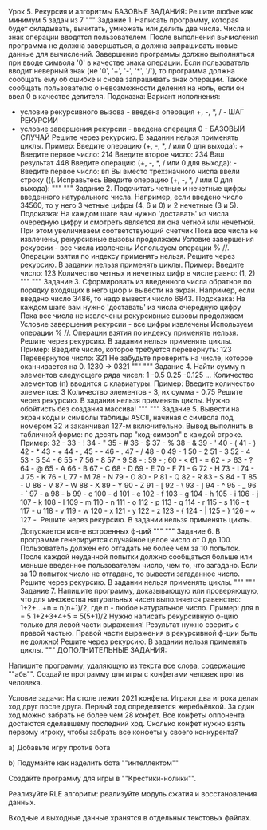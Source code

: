 Урок 5. Рекурсия и алгоритмы
БАЗОВЫЕ ЗАДАНИЯ:
Решите любые как минимум 5 задач из 7
"""
Задание 1. Написать программу, которая будет складывать, вычитать,
умножать или делить два числа. Числа и знак операции вводятся пользователем.
После выполнения вычисления программа не должна завершаться, а должна
запрашивать новые данные для вычислений. Завершение программы должно
выполняться при вводе символа '0' в качестве знака операции. Если пользователь
вводит неверный знак (не '0', '+', '-', '*', '/'), то программа должна
сообщать ему об ошибке и снова запрашивать знак операции.
Также сообщать пользователю о невозможности деления на ноль,
если он ввел 0 в качестве делителя.
Подсказка:
Вариант исполнения:
- условие рекурсивного вызова - введена операция +, -, *, / - ШАГ РЕКУРСИИ
- условие завершения рекурсии - введена операция 0 - БАЗОВЫЙ СЛУЧАЙ
Решите через рекурсию. В задании нельзя применять циклы.
Пример:
Введите операцию (+, -, *, / или 0 для выхода): +
Введите первое число: 214
Введите второе число: 234
Ваш результат 448
Введите операцию (+, -, *, / или 0 для выхода): -
Введите первое число: вп
Вы вместо трехзначного числа ввели строку (((. Исправьтесь
Введите операцию (+, -, *, / или 0 для выхода):
"""
"""
Задание 2. Подсчитать четные и нечетные цифры введенного натурального числа.
Например, если введено число 34560, то у него 3 четные цифры
(4, 6 и 0) и 2 нечетные (3 и 5).
Подсказка:
На каждом шаге вам нужно 'доставать' из числа очередную цифру
и смотреть является ли она четной или нечетной.
При этом увеличиваем соответствующий счетчик
Пока все числа не извлечены, рекурсивные вызовы продолжаем
Условие завершения рекурсии - все числа извлечены
Используем операции % //. Операции взятия по индексу применять нельзя.
Решите через рекурсию. В задании нельзя применять циклы.
Пример:
Введите число: 123
Количество четных и нечетных цифр в числе равно: (1, 2)
"""
"""
Задание 3. Сформировать из введенного числа
обратное по порядку входящих в него
цифр и вывести на экран. Например, если введено число 3486,
то надо вывести число 6843.
Подсказка:
На каждом шаге вам нужно 'доставать' из числа очередную цифру
Пока все числа не извлечены рекурсивные вызовы продолжаем
Условие завершения рекурсии - все цифры извлечены
Используем операции % //. Операции взятия по индексу применять нельзя.
Решите через рекурсию. В задании нельзя применять циклы.
Пример:
Введите число, которое требуется перевернуть: 123
Перевернутое число: 321
Не забудьте проверить на числе, которое оканчивается на 0.
1230 -> 0321
"""
"""
Задание 4. Найти сумму n элементов следующего ряда чисел:
1 -0.5 0.25 -0.125 ...
Количество элементов (n) вводится с клавиатуры.
Пример:
Введите количество элементов: 3
Количество элементов - 3, их сумма - 0.75
Решите через рекурсию. В задании нельзя применять циклы.
Нужно обойтисть без создания массива!
"""
"""
Задание 5. Вывести на экран коды и символы таблицы ASCII, начиная с символа
под номером 32 и заканчивая 127-м включительно.
Вывод выполнить в табличной форме: по десять пар "код-символ" в каждой строке.
Пример:
32 - 33 - ! 34 - " 35 - # 36 - $ 37 - % 38 - & 39 - ' 40 - ( 41 - )
42 - * 43 - + 44 - , 45 - - 46 - . 47 - / 48 - 0 49 - 1 50 - 2 51 - 3
52 - 4 53 - 5 54 - 6 55 - 7 56 - 8 57 - 9 58 - : 59 - ; 60 - < 61 - =
62 - > 63 - ? 64 - @ 65 - A 66 - B 67 - C 68 - D 69 - E 70 - F 71 - G
72 - H 73 - I 74 - J 75 - K 76 - L 77 - M 78 - N 79 - O 80 - P 81 - Q
82 - R 83 - S 84 - T 85 - U 86 - V 87 - W 88 - X 89 - Y 90 - Z 91 - [
92 - \ 93 - ] 94 - ^ 95 - _ 96 - ` 97 - a 98 - b 99 - c 100 - d 101 - e
102 - f 103 - g 104 - h 105 - i 106 - j 107 - k 108 - l 109 - m 110 - n 111 - o
112 - p 113 - q 114 - r 115 - s 116 - t 117 - u 118 - v 119 - w 120 - x 121 - y
122 - z 123 - { 124 - | 125 - } 126 - ~ 127 - 
Решите через рекурсию. В задании нельзя применять циклы.
Допускается исп-е встроенных ф-ций
"""
"""
Задание 6. В программе генерируется случайное целое число от 0 до 100.
Пользователь должен его отгадать не более чем за 10 попыток. После каждой
неудачной попытки должно сообщаться больше или меньше введенное пользователем
число, чем то, что загадано. Если за 10 попыток число не отгадано,
то вывести загаданное число.
Решите через рекурсию. В задании нельзя применять циклы.
"""
"""
Задание 7. Напишите программу, доказывающую или проверяющую, что для множества
натуральных чисел выполняется равенство: 1+2+...+n = n(n+1)/2,
где n - любое натуральное число.
Пример:
для n = 5
1+2+3+4+5 = 5(5+1)/2
Нужно написать рекурсивную ф-цию только для левой части выражения!
Результат нужно сверить с правой частью.
Правой части выражения в рекурсивной ф-ции быть не должно!
Решите через рекурсию. В задании нельзя применять циклы.
"""
ДОПОЛНИТЕЛЬНЫЕ ЗАДАНИЯ:

Напишите программу, удаляющую из текста все слова, содержащие ""абв"".
Создайте программу для игры с конфетами человек против человека.

Условие задачи: На столе лежит 2021 конфета. Играют два игрока делая ход друг после друга. Первый ход определяется жеребьёвкой. За один ход можно забрать не более чем 28 конфет. Все конфеты оппонента достаются сделавшему последний ход. Сколько конфет нужно взять первому игроку, чтобы забрать все конфеты у своего конкурента?

a) Добавьте игру против бота

b) Подумайте как наделить бота ""интеллектом""

Создайте программу для игры в ""Крестики-нолики"".

Реализуйте RLE алгоритм: реализуйте модуль сжатия и восстановления данных.

Входные и выходные данные хранятся в отдельных текстовых файлах.